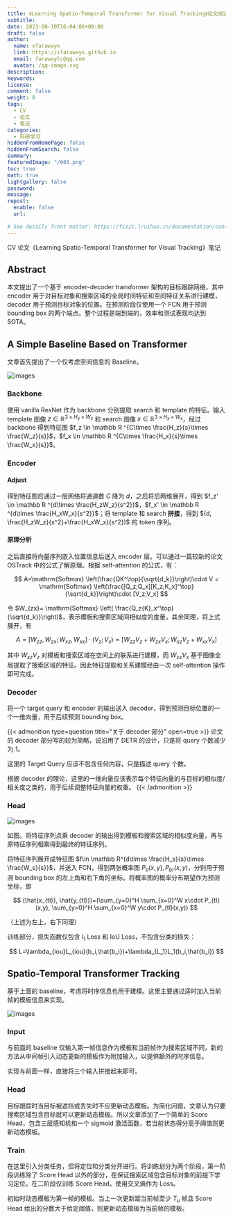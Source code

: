```yaml
---
title: 《Learning Spatio-Temporal Transformer for Visual Tracking》论文阅读笔记
subtitle:
date: 2023-08-10T16:04:06+08:00
draft: false
author:
  name: xfarawayx
  link: https://xfarawayx.github.io
  email: farawaylc@qq.com
  avatar: /qq-image.svg
description:
keywords:
license:
comment: false
weight: 0
tags:
  - CV
  - 论文
  - 笔记
categories:
  - 科研学习
hiddenFromHomePage: false
hiddenFromSearch: false
summary:
featuredImage: "/003.png"
toc: true
math: true
lightgallery: false
password:
message:
repost:
  enable: false
  url:

# See details front matter: https://fixit.lruihao.cn/documentation/content-management/introduction/#front-matter
---
```


CV 论文《Learning Spatio-Temporal Transformer for Visual Tracking》笔记

<!--more-->

## Abstract

本文提出了一个基于 encoder-decoder transformer 架构的目标跟踪网络，其中 encoder 用于对目标对象和搜索区域的全局时间特征和空间特征关系进行建模，decoder 用于预测目标对象的位置。在预测阶段仅使用一个 FCN 用于预测 bounding box 的两个端点。整个过程是端到端的，效率和测试表现均达到 SOTA。

## A Simple Baseline Based on Transformer

文章首先提出了一个仅考虑空间信息的 Baseline。

![images](/003/01.jpg)

### Backbone

使用 vanilla ResNet 作为 backbone 分别提取 search 和 template 的特征。输入 template 图像 $z\in \mathbb R ^{3\times H_z\times W_z}$ 和 search 图像 $x\in \mathbb R ^{3\times H_x\times W_x}$，经过 backbone 得到特征图 $f_z \in \mathbb R ^{C\times \frac{H_z}{s}\times \frac{W_z}{s}}$，$f_x \in \mathbb R ^{C\times \frac{H_x}{s}\times \frac{W_x}{s}}$。

### Encoder

#### Adjust

得到特征图后通过一层网络将通道数 $C$ 降为 $d$，之后将后两维展开，得到 $f_z' \in \mathbb R ^{d\times \frac{H_zW_z}{s^2}}$，$f_x' \in \mathbb R ^{d\times \frac{H_xW_x}{s^2}}$；将 template 和 search **拼接**，得到 $(d, \frac{H_zW_z}{s^2}+\frac{H_xW_x}{s^2})$ 的 token 序列。

#### 原理分析

之后直接将向量序列嵌入位置信息后送入 encoder 层。可以通过一篇较新的论文 OSTrack 中的公式了解原理。根据 self-attention 的公式，有：

$$
A=\mathrm{Softmax} \left(\frac{QK^\top}{\sqrt{d_k}}\right)\cdot V = \mathrm{Softmax} \left(\frac{[Q_z;Q_x][K_z;K_x]^\top}{\sqrt{d_k}}\right)\cdot [V_z;V_x]
$$

令 $W_{zx}= \mathrm{Softmax} \left( \frac{Q_z{K}_x^\top}{\sqrt{d_k}}\right)$，表示模板和搜索区域间相似度的度量，其余同理，将上式展开，有

$$
A=[W_{zz},W_{zx}; W_{xz},W_{xx}]\cdot (V_z;V_x)=[W_{zz}V_z+W_{zx}V_x;W_{xz}V_z+W_{xx}V_x]
$$

其中 $W_{xz}V_z$ 对模板和搜索区域在空间上的联系进行建模，而 $W_{xx}V_x$ 基于图像全局提取了搜索区域的特征。因此特征提取和关系建模经由一次 self-attention 操作即可完成。

### Decoder

将一个 target query 和 encoder 的输出送入 decoder，得到预测目标位置的一个一维向量，用于后续预测 bounding box。

{{< admonition type=question title="关于 decoder 部分" open=true >}}
论文的 decoder 部分写的较为简略，说沿用了 DETR 的设计，只是将 query 个数减少为 1。

这里的 Target Query 应该不包含任何内容，只是描述 query 个数。

根据 decoder 的理论，这里的一维向量应该表示每个特征向量的与目标的相似度/相关度之类的，用于后续调整特征向量的权重。
{{< /admonition >}}

### Head

![images](/003/02.jpg)

如图。将特征序列点乘 decoder 的输出得到模板和搜索区域的相似度向量，再与原特征序列相乘得到最终的特征序列。

将特征序列展开成特征图 $f\in \mathbb R^{d\times \frac{H_s}{s}\times \frac{W_s}{s}}$，并送入 FCN，得到两张概率图 $P_{tl}(x,y), P_{br}(x,y)$，分别用于预测 bounding box 的左上角和右下角的坐标。将概率图的概率分布期望作为预测坐标，即

$$
(\hat{x_{tl}}, \hat{y_{tl}})=(\sum_{y=0}^H \sum_{x=0}^W x\cdot P_{tl}(x,y), \sum_{y=0}^H \sum_{x=0}^W y\cdot P_{tl}(x,y))
$$

（上述为左上，右下同理）

训练部分，损失函数仅包含 $l_1$ Loss 和 IoU Loss，不包含分类的损失：

$$
L=\lambda_{iou}L_{iou}(b_i,\hat{b_i})+\lambda_{L_1}L_1(b_i,\hat{b_i})
$$

## Spatio-Temporal Transformer Tracking

基于上面的 baseline，考虑将时序信息也用于建模。这里主要通过适时加入当前帧的模板信息来实现。

![images](/003/03.jpg)

### Input

与前面的 baseline 仅输入第一帧信息作为模板和当前帧作为搜索区域不同，新的方法从中间帧引入动态更新的模板作为附加输入，以提供额外的时序信息。

实现与前面一样，直接将三个输入拼接起来即可。

### Head

目标跟踪时当目标被遮挡或丢失时不应更新动态模板。为简化问题，文章认为只要搜索区域包含目标就可以更新动态模板。所以文章添加了一个简单的 Score Head，包含三层感知机和一个 sigmoid 激活函数，若当前状态得分高于阈值则更新动态模板。

### Train

在这里引入分类任务，但将定位和分类分开进行。将训练划分为两个阶段，第一阶段训练除了 Score Head 以外的部分，在保证搜索区域包含目标对象的前提下学习定位。在二阶段仅训练 Score Head，使用交叉熵作为 Loss。

初始时动态模板为第一帧的模板。当上一次更新距当前帧至少 $T_u$ 帧且 Score Head 给出的分数大于给定阈值，则更新动态模板为当前帧的模板。